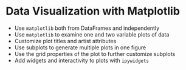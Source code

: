 # Data Visualization with Matplotlib

- Use `matplotlib` both from DataFrames and independently
- Use `matplotlib` to examine one and two variable plots of data
- Customize plot titles and artist attributes
- Use subplots to generate multiple plots in one figure
- Use the grid properties of the plot to further customize subplots
- Add widgets and interactivity to plots with `ipywidgets`